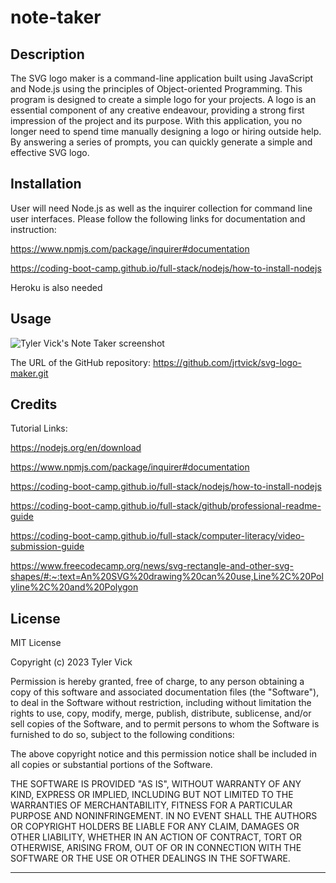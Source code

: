 # note-taker


## Description

The SVG logo maker is a command-line application built using JavaScript and Node.js using the principles of Object-oriented Programming. This program is designed to create a simple logo for your projects. A logo is an essential component of any creative endeavour, providing a strong first impression of the project and its purpose. With this application, you no longer need to spend time manually designing a logo or hiring outside help. By answering a series of prompts, you can quickly generate a simple and effective SVG logo.


## Installation

User will need Node.js as well as the inquirer collection for command line user interfaces. Please follow the following links for documentation and instruction:

https://www.npmjs.com/package/inquirer#documentation

https://coding-boot-camp.github.io/full-stack/nodejs/how-to-install-nodejs

Heroku is also needed


## Usage

![Tyler Vick's Note Taker screenshot](./assets/)

The URL of the GitHub repository: https://github.com/jrtvick/svg-logo-maker.git


## Credits

Tutorial Links:

https://nodejs.org/en/download

https://www.npmjs.com/package/inquirer#documentation

https://coding-boot-camp.github.io/full-stack/nodejs/how-to-install-nodejs

https://coding-boot-camp.github.io/full-stack/github/professional-readme-guide

https://coding-boot-camp.github.io/full-stack/computer-literacy/video-submission-guide

https://www.freecodecamp.org/news/svg-rectangle-and-other-svg-shapes/#:~:text=An%20SVG%20drawing%20can%20use,Line%2C%20Polyline%2C%20and%20Polygon



## License

MIT License

Copyright (c) 2023 Tyler Vick

Permission is hereby granted, free of charge, to any person obtaining a copy
of this software and associated documentation files (the "Software"), to deal
in the Software without restriction, including without limitation the rights
to use, copy, modify, merge, publish, distribute, sublicense, and/or sell
copies of the Software, and to permit persons to whom the Software is
furnished to do so, subject to the following conditions:

The above copyright notice and this permission notice shall be included in all
copies or substantial portions of the Software.

THE SOFTWARE IS PROVIDED "AS IS", WITHOUT WARRANTY OF ANY KIND, EXPRESS OR
IMPLIED, INCLUDING BUT NOT LIMITED TO THE WARRANTIES OF MERCHANTABILITY,
FITNESS FOR A PARTICULAR PURPOSE AND NONINFRINGEMENT. IN NO EVENT SHALL THE
AUTHORS OR COPYRIGHT HOLDERS BE LIABLE FOR ANY CLAIM, DAMAGES OR OTHER
LIABILITY, WHETHER IN AN ACTION OF CONTRACT, TORT OR OTHERWISE, ARISING FROM,
OUT OF OR IN CONNECTION WITH THE SOFTWARE OR THE USE OR OTHER DEALINGS IN THE
SOFTWARE.

---